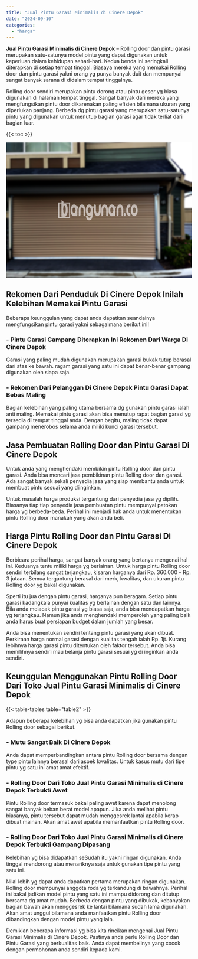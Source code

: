 ```yaml
---
title: "Jual Pintu Garasi Minimalis di Cinere Depok"
date: "2024-09-10"
categories: 
  - "harga"
---
```


**Jual Pintu Garasi Minimalis di Cinere Depok** – Rolling door dan pintu garasi merupakan satu-satunya model pintu yang dapat digunakan untuk keperluan dalam kehidupan sehari-hari. Kedua benda ini seringkali diterapkan di setiap tempat tinggal. Biasaya mereka yang memakai Rolling door dan pintu garasi yakni orang yg punya banyak duit dan mempunyai sangat banyak sarana di didalam tempat tinggalnya.

Rolling door sendiri merupakan pintu dorong atau pintu geser yg biasa digunakan di halaman tempat tinggal. Sangat banyak dari mereka yang mengfungsikan pintu door dikarenakan paling efisien bilamana ukuran yang diperlukan panjang. Berbeda dg pintu garasi yang merupakan satu-satunya pintu yang digunakan untuk menutup bagian garasi agar tidak terliat dari bagian luar.

{{< toc >}}

![Jual Pintu Garasi Minimalis di Cinere Depok](/images/pintu-garasi-50.png)

## Rekomen Dari Penduduk Di Cinere Depok Inilah Kelebihan Memakai Pintu Garasi

Beberapa keunggulan yang dapat anda dapatkan seandainya mengfungsikan pintu garasi yakni sebagaimana berikut ini!

### \- Pintu Garasi Gampang Diterapkan Ini Rekomen Dari Warga Di Cinere Depok

Garasi yang paling mudah digunakan merupakan garasi bukak tutup berasal dari atas ke bawah. ragam garasi yang satu ini dapat benar-benar gampang digunakan oleh siapa saja.

### \- Rekomen Dari Pelanggan Di Cinere Depok Pintu Garasi Dapat Bebas Maling

Bagian kelebihan yang paling utama bersama dg gunakan pintu garasi ialah anti maling. Memakai pintu garasi akan bisa menutup rapat bagian garasi yg tersedia di tempat tinggal anda. Dengan begitu, maling tidak dapat gampang menerobos selama anda miliki kunci garasi tersebut.

## Jasa Pembuatan Rolling Door dan Pintu Garasi Di Cinere Depok

Untuk anda yang menghendaki membikin pintu Rolling door dan pintu garasi. Anda bisa mencari jasa pembikinan pintu Rolling door dan garasi. Ada sangat banyak sekali penyedia jasa yang siap membantu anda untuk membuat pintu sesuai yang diinginkan.

Untuk masalah harga produksi tergantung dari penyedia jasa yg dipilih. Biasanya tiap tiap penyedia jasa pembuatan pintu mempunyai patokan harga yg berbeda-beda. Perihal ini menjadi hak anda untuk menentukan pintu Rolling door manakah yang akan anda beli.

## Harga Pintu Rolling Door dan Pintu Garasi Di Cinere Depok

Berbicara perihal harga, sangat banyak orang yang bertanya mengenai hal ini. Keduanya tentu miliki harga yg berlainan. Untuk harga pintu Rolling door sendiri terbilang sangat terjangkau, kisaran harganya dari Rp. 360.000 – Rp. 3 jutaan. Semua tergantung berasal dari merk, kwalitas, dan ukuran pintu Rolling door yg bakal digunakan.

Sperti itu jua dengan pintu garasi, harganya pun beragam. Setiap pintu garasi kadangkala punyai kualitas yg berlainan dengan satu dan lainnya. Bila anda melacak pintu garasi yg biasa saja, anda bisa mendapatkan harga yg terjangkau. Namun jika anda menghendaki memperoleh yang paling baik anda harus buat persiapan budget dalam jumlah yang besar.

Anda bisa menentukan sendiri tentang pintu garasi yang akan dibuat. Perkiraan harga normal garasi dengan kualitas tengah ialah Rp. 1jt. Kurang lebihnya harga garasi pintu ditentukan oleh faktor tersebut. Anda bisa memilihnya sendiri mau belanja pintu garasi sesuai yg di inginkan anda sendiri.

## Keunggulan Menggunakan Pintu Rolling Door Dari Toko Jual Pintu Garasi Minimalis di Cinere Depok

{{< table-tables table="table2" >}}

Adapun beberapa kelebihan yg bisa anda dapatkan jika gunakan pintu Rolling door sebagai berikut.

### \- Mutu Sangat Baik Di Cinere Depok

Anda dapat memperbandingkan antara pintu Rolling door bersama dengan type pintu lainnya berasal dari aspek kwalitas. Untuk kasus mutu dari tipe pintu yg satu ini amat amat efektif.

### \- Rolling Door Dari Toko Jual Pintu Garasi Minimalis di Cinere Depok Terbukti Awet

Pintu Rolling door termasuk bakal paling awet karena dapat menolong sangat banyak beban berat model apapun. Jika anda melihat pintu biasanya, pintu tersebut dapat mudah menggesrek lantai apabila kerap dibuat mainan. Akan amat awet apabila memanfaatkan pintu Rolling door.

### \- Rolling Door Dari Toko Jual Pintu Garasi Minimalis di Cinere Depok Terbukti Gampang Dipasang

Kelebihan yg bisa didapatkan seSudah itu yakni ringan digunakan. Anda tinggal mendorong atau menariknya saja untuk gunakan tipe pintu yang satu ini.

Nilai lebih yg dapat anda dapatkan pertama merupakan ringan digunakan. Rolling door mempunyai anggota roda yg terkandung di bawahnya. Perihal ini bakal jadikan model pintu yang satu ini mampu didorong dan ditutup bersama dg amat mudah. Berbeda dengan pintu yang dibukak, kebanyakan bagian bawah akan menggesrek ke lantai bilamana sudah lama digunakan. Akan amat unggul bilamana anda manfaatkan pintu Rolling door dibandingkan dengan model pintu yang lain.

Demikian beberapa informasi yg bisa kita rincikan mengenai Jual Pintu Garasi Minimalis di Cinere Depok. Pastinya anda perlu Rolling Door dan Pintu Garasi yang berkualitas baik. Anda dapat membelinya yang cocok dengan permohonan anda sendiri kepada kami.
